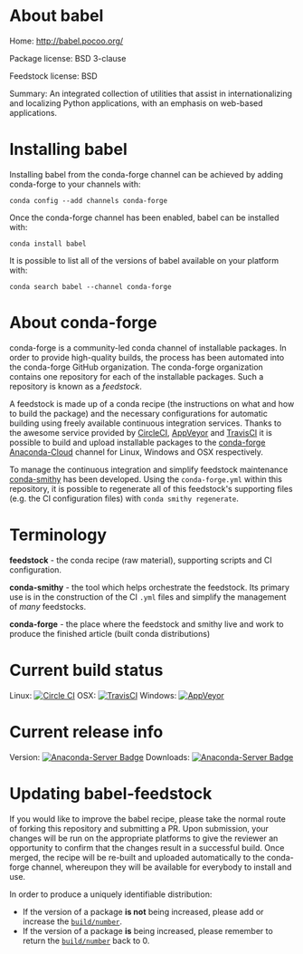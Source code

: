 About babel
===========

Home: http://babel.pocoo.org/

Package license: BSD 3-clause

Feedstock license: BSD

Summary: An integrated collection of utilities that assist in internationalizing and localizing Python applications, with an emphasis on web-based applications.



Installing babel
================

Installing babel from the conda-forge channel can be achieved by adding conda-forge to your channels with:

```
conda config --add channels conda-forge
```

Once the conda-forge channel has been enabled, babel can be installed with:

```
conda install babel
```

It is possible to list all of the versions of babel available on your platform with:

```
conda search babel --channel conda-forge
```


About conda-forge
=================

conda-forge is a community-led conda channel of installable packages.
In order to provide high-quality builds, the process has been automated into the
conda-forge GitHub organization. The conda-forge organization contains one repository 
for each of the installable packages. Such a repository is known as a *feedstock*.

A feedstock is made up of a conda recipe (the instructions on what and how to build
the package) and the necessary configurations for automatic building using freely
available continuous integration services. Thanks to the awesome service provided by
[CircleCI](https://circleci.com/), [AppVeyor](http://www.appveyor.com/)
and [TravisCI](https://travis-ci.org/) it is possible to build and upload installable
packages to the [conda-forge](https://anaconda.org/conda-forge)
[Anaconda-Cloud](http://docs.anaconda.org/) channel for Linux, Windows and OSX respectively.

To manage the continuous integration and simplify feedstock maintenance
[conda-smithy](http://github.com/conda-forge/conda-smithy) has been developed.
Using the ``conda-forge.yml`` within this repository, it is possible to regenerate all of
this feedstock's supporting files (e.g. the CI configuration files) with ``conda smithy regenerate``.


Terminology
===========

**feedstock** - the conda recipe (raw material), supporting scripts and CI configuration.

**conda-smithy** - the tool which helps orchestrate the feedstock.
                   Its primary use is in the construction of the CI ``.yml`` files
                   and simplify the management of *many* feedstocks.

**conda-forge** - the place where the feedstock and smithy live and work to
                  produce the finished article (built conda distributions)

Current build status
====================
Linux: [![Circle CI](https://circleci.com/gh/conda-forge/babel-feedstock.svg?style=svg)](https://circleci.com/gh/conda-forge/babel-feedstock)
OSX: [![TravisCI](https://travis-ci.org/conda-forge/babel-feedstock.svg?branch=master)](https://travis-ci.org/conda-forge/babel-feedstock) 
Windows: [![AppVeyor](https://ci.appveyor.com/api/projects/status/github/conda-forge/babel-feedstock?svg=True)](https://ci.appveyor.com/project/conda-forge/babel-feedstock/branch/master)

Current release info
====================
Version: [![Anaconda-Server Badge](https://anaconda.org/conda-forge/babel/badges/version.svg)](https://anaconda.org/conda-forge/babel)
Downloads: [![Anaconda-Server Badge](https://anaconda.org/conda-forge/babel/badges/downloads.svg)](https://anaconda.org/conda-forge/babel)


Updating babel-feedstock
========================

If you would like to improve the babel recipe, please take the normal
route of forking this repository and submitting a PR. Upon submission, your changes will
be run on the appropriate platforms to give the reviewer an opportunity to confirm that the
changes result in a successful build. Once merged, the recipe will be re-built and uploaded
automatically to the conda-forge channel, whereupon they will be available for everybody to
install and use.

In order to produce a uniquely identifiable distribution:
 * If the version of a package **is not** being increased, please add or increase
   the [``build/number``](http://conda.pydata.org/docs/building/meta-yaml.html#build-number-and-string). 
 * If the version of a package **is** being increased, please remember to return
   the [``build/number``](http://conda.pydata.org/docs/building/meta-yaml.html#build-number-and-string)
   back to 0.

